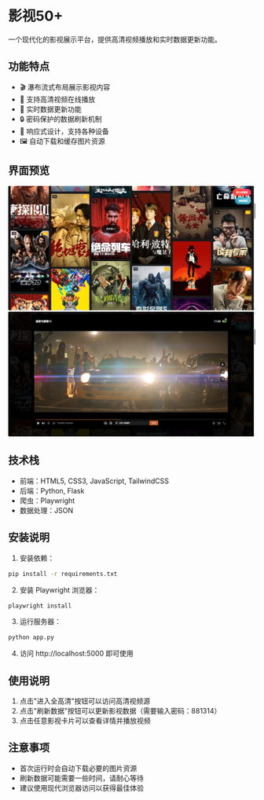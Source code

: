 # 影视50+

一个现代化的影视展示平台，提供高清视频播放和实时数据更新功能。

## 功能特点

- 🎬 瀑布流式布局展示影视内容
- 🎥 支持高清视频在线播放
- 🔄 实时数据更新功能
- 🔒 密码保护的数据刷新机制
- 📱 响应式设计，支持各种设备
- 🖼️ 自动下载和缓存图片资源

## 界面预览

![主页面](md1.png)
![播放界面](md2.png)

## 技术栈

- 前端：HTML5, CSS3, JavaScript, TailwindCSS
- 后端：Python, Flask
- 爬虫：Playwright
- 数据处理：JSON

## 安装说明

1. 安装依赖：
```bash
pip install -r requirements.txt
```

2. 安装 Playwright 浏览器：
```bash
playwright install
```

3. 运行服务器：
```bash
python app.py
```

4. 访问 http://localhost:5000 即可使用

## 使用说明

1. 点击"进入全高清"按钮可以访问高清视频源
2. 点击"刷新数据"按钮可以更新影视数据（需要输入密码：881314）
3. 点击任意影视卡片可以查看详情并播放视频

## 注意事项

- 首次运行时会自动下载必要的图片资源
- 刷新数据可能需要一些时间，请耐心等待
- 建议使用现代浏览器访问以获得最佳体验 